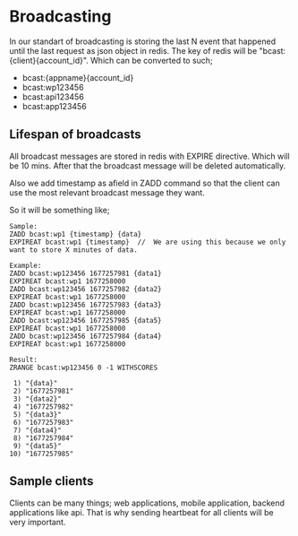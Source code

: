 # Broadcasting

In our standart of broadcasting is storing the last N event that happened until the last request as json object in redis.
The key of redis will be "bcast:{client}{account_id}". Which can be converted to such;

- bcast:{appname}{account_id}
- bcast:wp123456
- bcast:api123456
- bcast:app123456

## Lifespan of broadcasts
All broadcast messages are stored in redis with EXPIRE directive. Which will be 10 mins. After that the broadcast message
will be deleted automatically.

Also we add timestamp as afield in ZADD command so that the client can use the most relevant broadcast message they want.

So it will be something like;
```
Sample:
ZADD bcast:wp1 {timestamp} {data}
EXPIREAT bcast:wp1 {timestamp}  //  We are using this because we only want to store X minutes of data.

Example:
ZADD bcast:wp123456 1677257981 {data1} 
EXPIREAT bcast:wp1 1677258000
ZADD bcast:wp123456 1677257982 {data2} 
EXPIREAT bcast:wp1 1677258000
ZADD bcast:wp123456 1677257983 {data3} 
EXPIREAT bcast:wp1 1677258000
ZADD bcast:wp123456 1677257985 {data5} 
EXPIREAT bcast:wp1 1677258000
ZADD bcast:wp123456 1677257984 {data4} 
EXPIREAT bcast:wp1 1677258000
```

```
Result:
ZRANGE bcast:wp123456 0 -1 WITHSCORES

 1) "{data}"
 2) "1677257981"
 3) "{data2}"
 4) "1677257982"
 5) "{data3}"
 6) "1677257983"
 7) "{data4}"
 8) "1677257984"
 9) "{data5}"
10) "1677257985"
```

## Sample clients
Clients can be many things; web applications, mobile application, backend applications like api. That is why sending
heartbeat for all clients will be very important. 